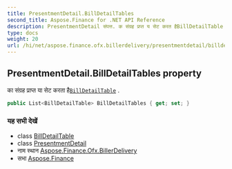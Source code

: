 ```yaml
---
title: PresentmentDetail.BillDetailTables
second_title: Aspose.Finance for .NET API Reference
description: PresentmentDetail संपत्त. क संग्रह प्रप्त य सेट करत हैBillDetailTable .
type: docs
weight: 20
url: /hi/net/aspose.finance.ofx.billerdelivery/presentmentdetail/billdetailtables/
---
```

## PresentmentDetail.BillDetailTables property

का संग्रह प्राप्त या सेट करता है[`BillDetailTable`](../../billdetailtable/) .

```csharp
public List<BillDetailTable> BillDetailTables { get; set; }
```

### यह सभी देखें

* class [BillDetailTable](../../billdetailtable/)
* class [PresentmentDetail](../)
* नाम स्थान [Aspose.Finance.Ofx.BillerDelivery](../../presentmentdetail/)
* सभा [Aspose.Finance](../../../)



